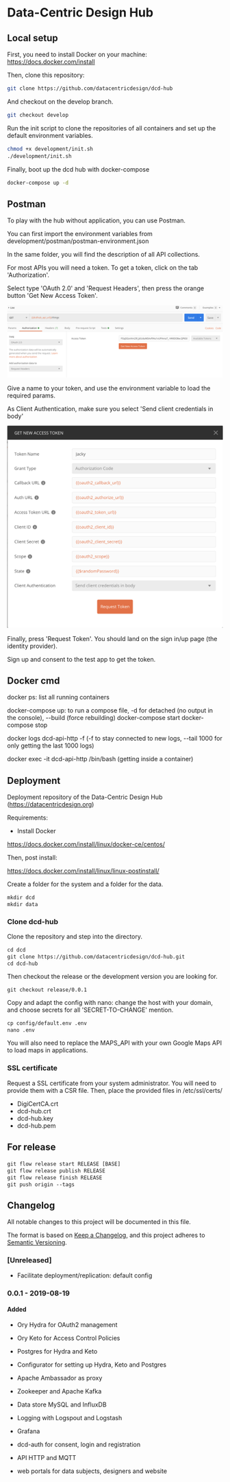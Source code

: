 # Data-Centric Design Hub

## Local setup

First, you need to install Docker on your machine: https://docs.docker.com/install

Then, clone this repository:

```bash
git clone https://github.com/datacentricdesign/dcd-hub
```

And checkout on the develop branch.

```bash
git checkout develop
```

Run the init script to clone the repositories of all containers and set up the default environment variables.

```bash
chmod +x development/init.sh
./development/init.sh
```

Finally, boot up the dcd hub with docker-compose

```bash
docker-compose up -d
```

## Postman

To play with the hub without application, you can use Postman.

You can first import the environment variables from development/postman/postman-environment.json

In the same folder, you will find the description of all API collections.

For most APIs you will need a token. To get a token, click on the tab 'Authorization'.

Select type 'OAuth 2.0' and 'Request Headers', then press the orange button 'Get New Access Token'.

![Example of Authorization with Thing List - Postman](development/docs/authorization.png)

Give a name to your token, and use the environment variable to load the required params.

As Client Authentication, make sure you select 'Send client credentials in body'

![Example setup for bearer token - Postman](development/docs/get-token.png)

Finally, press 'Request Token'. You should land on the sign in/up page (the identity provider).

Sign up and consent to the test app to get the token.

## Docker cmd

docker ps: list all running containers

docker-compose up: to run a compose file, -d for detached (no output in the console), --build (force rebuilding)
docker-compose start <container>
docker-compose stop

docker logs dcd-api-http -f (-f to stay connected to new logs, --tail 1000 for only getting the last 1000 logs)

docker exec -it dcd-api-http /bin/bash (getting inside a container)


## Deployment

Deployment repository of the Data-Centric Design Hub (https://datacentricdesign.org)

Requirements:

* Install Docker

https://docs.docker.com/install/linux/docker-ce/centos/

Then, post install:

https://docs.docker.com/install/linux/linux-postinstall/

Create a folder for the system and a folder for the data.

```shell script
mkdir dcd
mkdir data
```

### Clone dcd-hub

Clone the repository and step into the directory.

```shell script
cd dcd
git clone https://github.com/datacentricdesign/dcd-hub.git
cd dcd-hub
```

Then checkout the release or the development version you are looking for.

```shell script
git checkout release/0.0.1
```

Copy and adapt the config with nano: change the host with your domain,
and choose secrets for all 'SECRET-TO-CHANGE' mention.

```shell script
cp config/default.env .env
nano .env
```

You will also need to replace the MAPS_API with your own Google Maps API to load
maps in applications.

### SSL certificate

Request a SSL certificate from your system administrator. You will need to 
 provide them with a CSR file. Then, place the provided files in /etc/ssl/certs/

- DigiCertCA.crt
- dcd-hub.crt
- dcd-hub.key
- dcd-hub.pem

## For release

```shell script
git flow release start RELEASE [BASE] 
git flow release publish RELEASE 
git flow release finish RELEASE 
git push origin --tags
```

## Changelog

All notable changes to this project will be documented in this file.

The format is based on [Keep a Changelog](https://keepachangelog.com/en/1.0.0/),
and this project adheres to [Semantic Versioning](https://semver.org/spec/v2.0.0.html).

### [Unreleased]

- Facilitate deployment/replication: default config

### 0.0.1 - 2019-08-19

#### Added

- Ory Hydra for OAuth2 management
- Ory Keto for Access Control Policies
- Postgres for Hydra and Keto
- Configurator for setting up Hydra, Keto and Postgres

- Apache Ambassador as proxy
- Zookeeper and Apache Kafka
- Data store MySQL and InfluxDB
- Logging with Logspout and Logstash
- Grafana

- dcd-auth for consent, login and registration
- API HTTP and MQTT
- web portals for data subjects, designers and website


